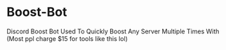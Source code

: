 # Boost-Bot
Discord Boost Bot Used To Quickly Boost Any Server Multiple Times With (Most ppl charge $15 for tools like this lol) 
